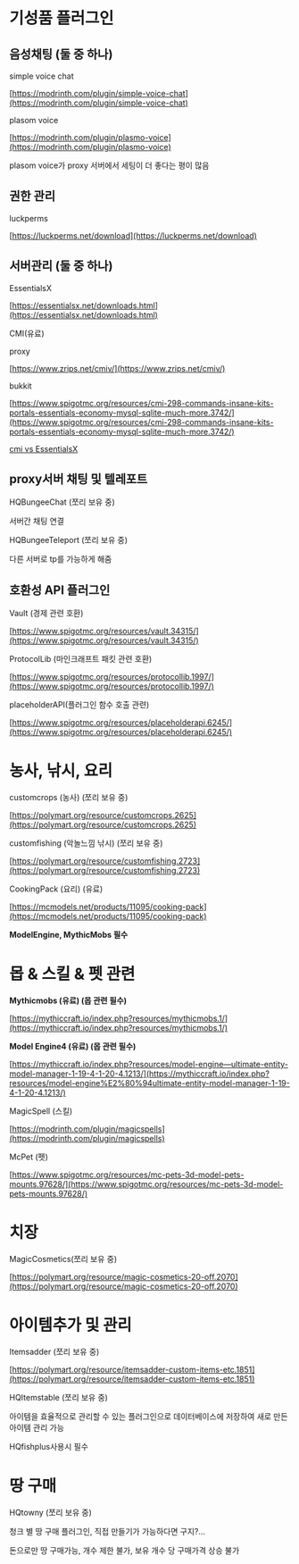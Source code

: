 # 기성품 플러그인

## 음성채팅 (둘 중 하나)

simple voice chat

[https://modrinth.com/plugin/simple-voice-chat](https://modrinth.com/plugin/simple-voice-chat)

plasom voice

[https://modrinth.com/plugin/plasmo-voice](https://modrinth.com/plugin/plasmo-voice)

plasom voice가 proxy 서버에서 세팅이 더 좋다는 평이 많음

## 권한 관리

luckperms

[https://luckperms.net/download](https://luckperms.net/download)

## 서버관리 (둘 중 하나)

EssentialsX

[https://essentialsx.net/downloads.html](https://essentialsx.net/downloads.html)

CMI(유료)

proxy

[https://www.zrips.net/cmiv/](https://www.zrips.net/cmiv/)

bukkit

[https://www.spigotmc.org/resources/cmi-298-commands-insane-kits-portals-essentials-economy-mysql-sqlite-much-more.3742/](https://www.spigotmc.org/resources/cmi-298-commands-insane-kits-portals-essentials-economy-mysql-sqlite-much-more.3742/)

[cmi vs EssentialsX](https://www.notion.so/cmi-vs-EssentialsX-8fbdc79fdabc4ac692c1d7ee2768d753?pvs=21)

## proxy서버 채팅 및 텔레포트

HQBungeeChat (쪼리 보유 중)

서버간 채팅 연결

HQBungeeTeleport (쪼리 보유 중)

다른 서버로 tp를 가능하게 해줌

## 호환성 API 플러그인

Vault (경제 관련 호환)

[https://www.spigotmc.org/resources/vault.34315/](https://www.spigotmc.org/resources/vault.34315/)

ProtocolLib (마인크래프트 패킷 관련 호환)

[https://www.spigotmc.org/resources/protocollib.1997/](https://www.spigotmc.org/resources/protocollib.1997/)

placeholderAPI(플러그인 함수 호출 관련)

[https://www.spigotmc.org/resources/placeholderapi.6245/](https://www.spigotmc.org/resources/placeholderapi.6245/)

# 농사, 낚시, 요리

customcrops (농사) (쪼리 보유 중)

[https://polymart.org/resource/customcrops.2625](https://polymart.org/resource/customcrops.2625)

customfishing (악놀느낌 낚시) (쪼리 보유 중)

[https://polymart.org/resource/customfishing.2723](https://polymart.org/resource/customfishing.2723)

CookingPack (요리) (유료)

[https://mcmodels.net/products/11095/cooking-pack](https://mcmodels.net/products/11095/cooking-pack)

**ModelEngine, MythicMobs 필수**

# 몹 & 스킬 & 펫 관련

**Mythicmobs (유료) (몹 관련 필수)**

[https://mythiccraft.io/index.php?resources/mythicmobs.1/](https://mythiccraft.io/index.php?resources/mythicmobs.1/)

**Model Engine4 (유료) (몹 관련 필수)**

[https://mythiccraft.io/index.php?resources/model-engine—ultimate-entity-model-manager-1-19-4-1-20-4.1213/](https://mythiccraft.io/index.php?resources/model-engine%E2%80%94ultimate-entity-model-manager-1-19-4-1-20-4.1213/)

MagicSpell (스킬)

[https://modrinth.com/plugin/magicspells](https://modrinth.com/plugin/magicspells)

McPet (펫)

[https://www.spigotmc.org/resources/mc-pets-3d-model-pets-mounts.97628/](https://www.spigotmc.org/resources/mc-pets-3d-model-pets-mounts.97628/)

# 치장

MagicCosmetics(쪼리 보유 중)

[https://polymart.org/resource/magic-cosmetics-20-off.2070](https://polymart.org/resource/magic-cosmetics-20-off.2070)

# 아이템추가 및 관리

Itemsadder (쪼리 보유 중)

[https://polymart.org/resource/itemsadder-custom-items-etc.1851](https://polymart.org/resource/itemsadder-custom-items-etc.1851)

HQItemstable (쪼리 보유 중)

아이템을 효율적으로 관리할 수 있는 플러그인으로 데이터베이스에 저장하여 새로 만든 아이템 관리 가능

HQfishplus사용시 필수

# 땅 구매

HQtowny (쪼리 보유 중)

청크 별 땅 구매 플러그인, 직접 만들기가 가능하다면 구지?…

돈으로만 땅 구매가능, 개수 제한 불가, 보유 개수 당 구매가격 상승 불가

